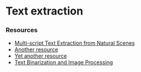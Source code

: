 # Text extraction


### Resources
 * [Multi-script Text Extraction from Natural Scenes](http://refbase.cvc.uab.es/files/GoK2013.pdf)
 * [Another resource](http://www.m.cs.osakafu-u.ac.jp/cbdar2007/proceedings/papers/O1-1.pdf)
 * [Yet another resource](https://github.com/jasonlfunk/ocr-text-extraction)
 * [Text Binarization and Image Processing](http://imlab.jp/cbdar2007/proceedings/papers/O1-1.pdf)